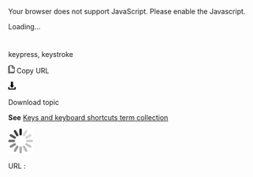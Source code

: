 Your browser does not support JavaScript. Please enable the Javascript.

Loading...

# 

keypress, keystroke

![Copy URL](keypress-keystroke_files/Copy.png)
Copy URL

![Download](keypress-keystroke_files/Download.png)

Download topic

**See** [Keys and keyboard shortcuts term collection](https://worldready.cloudapp.net/Styleguide/Read?id=2700&topicid=27401)

![In progress](keypress-keystroke_files/activity-large.gif)

URL :
